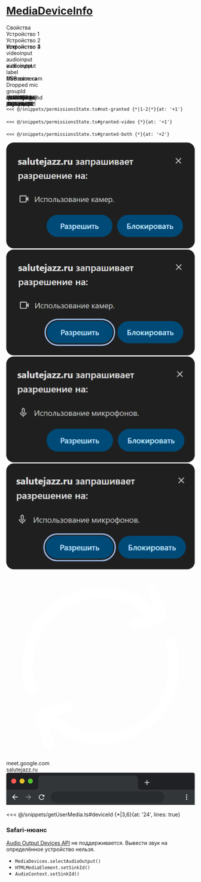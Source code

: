
# [MediaDeviceInfo](https://www.w3.org/TR/mediacapture-streams/#device-info)

<div class="grid grid-cols-5 grid-rows-[64px_repeat(4,_minmax(37px,_1fr))]">
  <div class="header row">
    <div>Свойства</div>
    <div v-click="5">Устройство 1</div>
    <div v-click="5">Устройство 2</div>
    <div>
      <span v-click="[5, 11]">Устройство 3</span>
      <span v-click="14">Устройство 3</span>
    </div>
    <div><span v-click="15">Устройство 4</span></div>
  </div>
  <div v-click="1" class="kind row">
    <div :class="[$clicks >= 5 && $clicks <= 10 && 'table-green']">kind</div>
    <div v-click="6">videoinput</div>
    <div v-click="7">audioinput</div>
    <div>
      <span v-click="[8, 11]"><span :class="[$clicks >= 9 && 'pink']">audiooutput</span></span>
      <span v-click="14">videoinput</span>
    </div>
    <div v-click="15">audioinput</div>
  </div>
  <div v-click="2" class="label row">
    <div :class="$clicks === 16 && 'table-green'">label</div>
    <div>
      <span v-click="[13, 14]">""</span>
      <span v-click="14">Awesome cam</span>
    </div>
    <div>
      <span v-click="[13,15]">""</span>
      <span v-click="15">USB mic</span>
    </div>
    <div v-click="14">USB camera</div>
    <div v-click="15">Dropped mic</div>
  </div>
  <div v-click="3" class="groupId row">
    <div :class="$clicks >= 17 && $clicks <= 20 && 'table-green'">groupId</div>
    <div>
      <span v-click="[13, 14]">""</span>
      <span v-click="[14, 20]">ak12hsk12js</span>
      <span v-click="20">dd12h1j44dfhd</span>
    </div>
    <div>
      <span v-click="[13, 15]">""</span>
      <span v-click="[15, 20]" v-mark="{ at: [18, 19], color: 'var(--sd-green)' }">qwer123ty</span>
      <span v-click="20">dwor456ak</span>
    </div>
    <div>
        <span v-click="[14, 20]" v-mark="{ at: [18, 19], color: 'var(--sd-green)' }">qwer123ty</span>
        <span v-click="20">dwor456ak</span>
    </div>
    <div>
      <span v-click="[15, 20]">sdf4d1jre2</span>
      <span v-click="20">d453n38v4ji</span>
    </div>
  </div>
  <div v-click="4" class="deviceId row">
    <div :class="[$clicks >= 21 && 'table-green']">deviceId</div>
    <div>
      <span v-click="[13, 14]">""</span>
      <span v-click="[14, 22]">j12jsdfk3sk</span>
      <span v-click="22" v-mark="{ at: 24, color: 'var(--sd-blue)'}">4ha731adl2</span>
    </div>
    <div>
      <span v-click="[13,15]">""</span>
      <span v-click="[15, 22]">dkj3a7dds</span>
      <span v-click="22" v-mark="{ at: 24, color: 'var(--sd-blue)'}">itm53wc721</span>
    </div>
    <div>
      <span v-click="[14, 22]">sdj1kah31</span>
      <span v-click="22">df3hyue31</span>
    </div>
    <div>
      <span v-click="[15, 22]">dfs23sj2j</span>
      <span v-click="22">rtf1273hd8</span>
    </div>
  </div>
</div>

<div class="state" v-drag="[605,11,326,53]" v-click="[12,16]">

<v-click-gap size="11" />

````md magic-move
<<< @/snippets/permissionsState.ts#not-granted {*|1-2|*}{at: '+1'}

<<< @/snippets/permissionsState.ts#granted-video {*}{at: '+1'}

<<< @/snippets/permissionsState.ts#granted-both {*}{at: '+2'}
````
</div>

<div class="prompt" v-click="12" v-drag="[386,10,180,100]">
    <img v-click.hide="13" src="/assets/camera-prompt.png" />
    <img v-click="[13,14]" src="/assets/camera-prompt-granted.png" />
    <img v-click="[14,15]" src="/assets/microphone-prompt.png" />
    <img v-click="[15,16]" src="/assets/microphone-prompt-granted.png" />
</div>

<div v-drag="[880,15,36,36]" v-click="[19, 20]" class="refresh-icon">
<svg width="100%" viewBox="0 0 36 36" fill="none" xmlns="http://www.w3.org/2000/svg" color="var(--sd-blue, rgba(255, 255, 255, 0.96))"><path fill-rule="evenodd" clip-rule="evenodd" d="M18 5C10.8203 5 5 10.8203 5 18C5 18.5523 4.55228 19 4 19C3.44772 19 3 18.5523 3 18C3 9.71573 9.71573 3 18 3C23.5584 3 28.4089 6.02317 31 10.5121V7.11111C31 6.55883 31.4477 6.11111 32 6.11111C32.5523 6.11111 33 6.55883 33 7.11111V12.5556C33 13.1078 32.5523 13.5556 32 13.5556H30.925C30.9099 13.5559 30.8948 13.5559 30.8797 13.5556H26.5556C26.0033 13.5556 25.5556 13.1078 25.5556 12.5556C25.5556 12.0033 26.0033 11.5556 26.5556 11.5556H29.293C27.0525 7.63796 22.8334 5 18 5ZM32 17C32.5523 17 33 17.4477 33 18C33 26.2843 26.2843 33 18 33C12.4416 33 7.5911 29.9768 5 25.4879L5 28.8889C5 29.4412 4.55229 29.8889 4 29.8889C3.44772 29.8889 3 29.4412 3 28.8889L3 23.4444C3 22.8922 3.44772 22.4444 4 22.4444H5.0749C5.09009 22.4441 5.10526 22.4441 5.12039 22.4444H9.44445C9.99673 22.4444 10.4444 22.8922 10.4444 23.4444C10.4444 23.9967 9.99673 24.4444 9.44445 24.4444H6.70696C8.94746 28.362 13.1666 31 18 31C25.1797 31 31 25.1797 31 18C31 17.4477 31.4477 17 32 17Z" fill="currentColor"></path></svg>
</div>

<div v-click="[21, 23]" class="address-bar relative" v-drag="[578,2,350,91]">
  <div v-click.hide="22" class="url absolute">meet.google.com</div>
  <div v-click="22" class="url absolute">salutejazz.ru</div>
  <img src="/assets/address-bar.png" />
</div>

<div class="notes">
<div v-click="23" :class="['col-span-2', $clicks < 23 && 'hidden']" class="col-span-2">

<<< @/snippets/getUserMedia.ts#deviceId {*|3,6}{at: '24', lines: true}

</div>

<div v-click="[9,11]" class="safari blue-block col-start-2 col-end-2">

  ### Safari-нюанс

  [Audio Output Devices API](https://developer.mozilla.org/en-US/docs/Web/API/Audio_Output_Devices_API) не поддерживается. Вывести звук на определённое устройство нельзя.
  <div v-click="10">

  - `MediaDevices.selectAudioOutput()`
  - `HTMLMediaElement.setSinkId()`
  - `AudioContext.setSinkId()`
  </div>
</div>
</div>


<style>
  .slidev-vclick-target {
    transition-duration: 350ms;
  }
  .row {
    border-color: var(--sd-text-primary);
    @apply grid grid-cols-subgrid col-span-5 py-2 text-sm;
  }
  .row:not(:last-child) {
      @apply border-b;
  }
  .row span {
    position: absolute;
  }
  .header {
    @apply text-2xl py-4;
  }
  .notes {
    @apply grid grid-cols-2 mt-2;
  }
  .url {
    top: 35px;
    left: 95px;
    @apply text-sm;
  }
  .safari {
    h3 {
      @apply text-xl;
    }
    p {
      @apply my-1;
    }
    .ul {
      @apply pl-1;
    }
    li {
      @apply text-sm;
    }
    p {
      @apply text-sm
    }
  }
  .prompt img.slidev-vclick-hidden {
    display: none;
  }
  .refresh-icon {
   animation:spin 4s linear infinite;
  }
  @keyframes spin { 
  100% { 
      transform: rotate(360deg); 
  } 
}

</style>

<!--
TODO: что происходит когда пользователь переподключает 
TODO: С точки зрения подачи
TODO: Проговорить, что deviceId сохраняется, даже если открыть в другой вкладке
- Про WebRTC куча доки
- Чатгпт может выдать бойлер плейт
- Но на самом
-->
